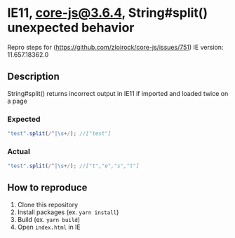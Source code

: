 # IE11, core-js@3.6.4, String#split() unexpected behavior
Repro steps for (https://github.com/zloirock/core-js/issues/751)
IE version: 11.657.18362.0

## Description
String#split() returns incorrect output in IE11 if imported and loaded twice on a page 

### Expected
```js
"test".split(/^|\s+/); //["test"]
```

### Actual
```js
"test".split(/^|\s+/); //["t","e","s","t"]
```

## How to reproduce
1. Clone this repository
2. Install packages (ex. `yarn install`)
3. Build (ex. `yarn build`)
4. Open `index.html` in IE